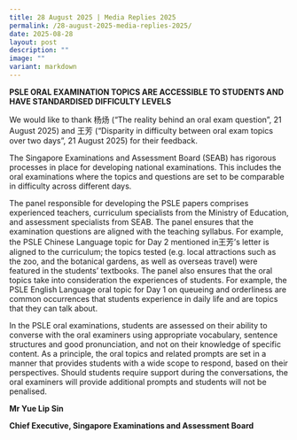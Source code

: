 ```yaml
---
title: 28 August 2025 | Media Replies 2025
permalink: /28-august-2025-media-replies-2025/
date: 2025-08-28
layout: post
description: ""
image: ""
variant: markdown
---
```

<p><strong>PSLE ORAL EXAMINATION TOPICS ARE ACCESSIBLE TO STUDENTS AND HAVE STANDARDISED DIFFICULTY LEVELS</strong>
</p>
<p>We would like to thank 杨炀 (“The reality behind an oral exam question”,
21 August 2025) and 王芳 (“Disparity in difficulty between oral exam topics
over two days”, 21 August 2025) for their feedback.</p>
<p>The Singapore Examinations and Assessment Board (SEAB) has rigorous processes
in place for developing national examinations. This includes the oral examinations
where the topics and questions are set to be comparable in difficulty across
different days.</p>
<p>The panel responsible for developing the PSLE papers comprises experienced
teachers, curriculum specialists from the Ministry of Education, and assessment
specialists from SEAB. The panel ensures that the examination questions
are aligned with the teaching syllabus. For example, the PSLE Chinese Language
topic for Day 2 mentioned in王芳’s letter is aligned to the curriculum; the
topics tested (e.g. local attractions such as the zoo, and the botanical
gardens, as well as overseas travel) were featured in the students’ textbooks.
The panel also ensures that the oral topics take into consideration the
experiences of students. For example, the PSLE English Language oral topic
for Day 1 on queueing and orderliness are common occurrences that students
experience in daily life and are topics that they can talk about.</p>
<p>In the PSLE oral examinations, students are assessed on their ability
to converse with the oral examiners using appropriate vocabulary, sentence
structures and good pronunciation, and not on their knowledge of specific
content. As a principle, the oral topics and related prompts are set in
a manner that provides students with a wide scope to respond, based on
their perspectives. Should students require support during the conversations,
the oral examiners will provide additional prompts and students will not
be penalised.</p>
<p><strong>Mr Yue Lip Sin</strong>
</p>
<p><strong>Chief Executive, Singapore Examinations and Assessment Board</strong>
</p>
<p>&nbsp;</p>
<p>&nbsp;</p>